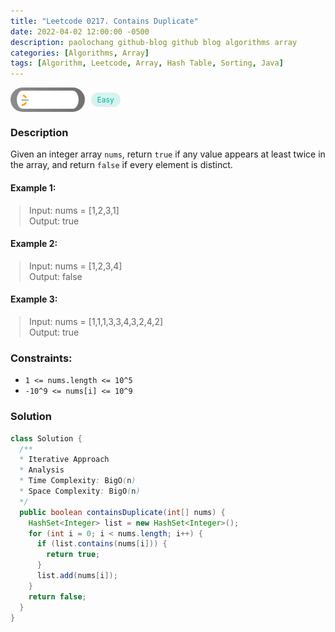 ```yaml
---
title: "Leetcode 0217. Contains Duplicate"
date: 2022-04-02 12:00:00 -0500
description: paolochang github-blog github blog algorithms array
categories: [Algorithms, Array]
tags: [Algorithm, Leetcode, Array, Hash Table, Sorting, Java]
---
```


<style type='text/css'>
blockquote {
  margin-left: 14px;
}
img {
  left: 0 !important;
  transform: none !important;
  -webkit-transform: none !important;
}
[class*="summary"] {
  display: none;
}
[class*="header"] {
  display: flex;
  flex-direction: row;
  align-items: center;
  gap: 10px;
}
[class*="leet_logo"] {
  height: 29px;
  padding: 5px 10px;
  border-radius: 21px;
  background-color: #f7f7f7;
  background: linear-gradient(90deg, rgba(80,80,80,0.65) 0%, rgba(36,36,36,0.65) 100%);
}
[class*="easy"] {
  color: #00B8A3;
  font-size: 12px;
  padding: 4px 10px;
  border-radius: 21px;
  background-color: rgba(0, 184, 163, 0.15);
}
[class*="medium"] {
  color: #FFC01E;
  font-size: 12px;
  padding: 4px 10px;
  border-radius: 21px;
  background-color: #FFC01E26;
}
</style>

<div class=summary>
  Given an integer array `nums`, return `true` if any value appears at least twice in the array, and return `false` if every element is distinct.　
  
  Example 1:　
  
  Input: nums = [1,2,3,1], Output: true　
</div>

<div id=header class=header>
  <img class=leet_logo src="/assets/img/leetcode_logo.png" alt="Leetcode" />
  <span class=easy>Easy</span>
</div>

### Description

Given an integer array `nums`, return `true` if any value appears at least twice in the array, and return `false` if every element is distinct.

#### Example 1:

> Input: nums = [1,2,3,1]<br/>
> Output: true

#### Example 2:

> Input: nums = [1,2,3,4]<br/>
> Output: false

#### Example 3:

> Input: nums = [1,1,1,3,3,4,3,2,4,2]<br/>
> Output: true

### Constraints:

- `1 <= nums.length <= 10^5`
- `-10^9 <= nums[i] <= 10^9`

### Solution

```java
class Solution {
  /**
  * Iterative Approach
  * Analysis
  * Time Complexity: BigO(n)
  * Space Complexity: BigO(n)
  */
  public boolean containsDuplicate(int[] nums) {
    HashSet<Integer> list = new HashSet<Integer>();
    for (int i = 0; i < nums.length; i++) {
      if (list.contains(nums[i])) {
        return true;
      }
      list.add(nums[i]);
    }
    return false;
  }
}
```

<script>
  const anchor = document.getElementById("header").querySelector("a");
  anchor.classList.remove("popup");
  anchor.style.cursor = "pointer";
  anchor.setAttribute("target", "_black");
  anchor.setAttribute("href", "https://leetcode.com/problems/contains-duplicate/");
</script>
